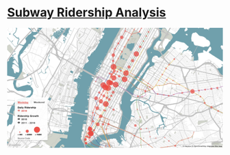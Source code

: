 # [Subway Ridership Analysis](https://roxyi.github.io/subway_ridership/)

![preview](assets/preview.jpg)